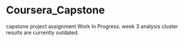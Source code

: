 # Coursera_Capstone
capstone project assignment
Work In Progress.
week 3 analysis cluster results are currently outdated.
